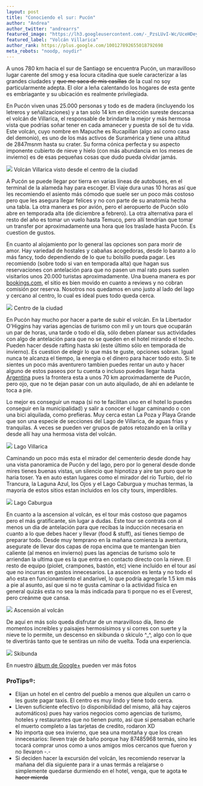 ```yaml
---
layout: post
title: "Conociendo el sur: Pucón"
author: "Andrea"
author_twitter: "andrearrs"
featured_image: "https://lh3.googleusercontent.com/-_PzsLUvI-Wc/UceHDeyV08I/AAAAAAAAANc/sFziEXLILBA/w788-h591-no/20130610_160723.jpg"
featured_label: "Volcán Villarica"
author_rank: https://plus.google.com/100127892655018792698
meta_robots: "noodp, noydir"
---
```


A unos 780 km hacia el sur de Santiago se encuentra Pucón, un maravilloso lugar carente del smog y esa locura citadina 
que suele caracterizar a las grandes ciudades y <strike>que me saca de mis casíllas</strike> de la cual no soy particularmente 
adepta. El olor a leña calentando los hogares de esta gente es embriagante y su ubicación es realmente privilegiada.
<!-- summary -->

En Pucón viven unas 25.000 personas y todo es de madera (incluyendo los letreros y señalizaciones) y
a tan solo 14 km en dirección sureste descansa el volcán de Villarica, el responsable de brindarte la mejor y más hermosa 
vista que podrias soñar tener en cada amanecer y puesta de sol de tu vida. Este volcán, cuyo nombre en Mapuche es Rucapillan 
(algo así como casa del demonio), es uno de los más activos de Suramérica y tiene una altitud de 2847msnm hasta su crater. 
Su forma cónica perfecta y su aspecto imponente cubierto de nieve y hielo (con más abundancia en los meses de invierno) es 
de esas pequeñas cosas que dudo pueda olvidar jamás.

<img id="volcan" src="https://lh5.googleusercontent.com/-6t8-J1h7lLA/UceG5k8wYSI/AAAAAAAAAMo/fRHyZhayP-I/w788-h591-no/20130610_084114.jpg" class="with-label">
<label for="volcan" class="image-description">Volcán Villarica visto desde el centro de la ciudad</label>

A Pucón se puede llegar por tierra en varias líneas de autobuses, en el terminal de la alameda hay para escoger. El viaje dura 
unas 10 horas así que les recomiendo el asiento más cómodo que suele ser un poco más costoso pero que les asegura llegar 
felices y no con parte de su anatomía hecha una tabla. La otra manera es por avión, pero el aeropuerto de Pucón sólo abre en 
temporada alta (de diciembre a febrero). La otra alternativa para el resto del año es tomar un vuelo hasta Temuco, pero allí 
tendrían que tomar un transfer por aproximadamente una hora que los traslade hasta Pucón. Es cuestion de gustos.

En cuanto al alojamiento por lo general las opciones son para morir de amor. Hay variedad de hostales y cabañas acogedoras, 
desde lo barato a lo más fancy, todo dependiendo de lo que tu bolsillo pueda pagar. Les recomiendo (sobre todo si van en temporada alta) 
que hagan sus reservaciones con antelación para que no pasen un mal rato pues suelen visitarlos unos 20.000 turistas aproximadamente. 
Una buena manera es por <a href="http://bookings.com" target="_blank">bookings.com</a>, el sitio es bien movido en cuanto a reviews y no cobran 
comisión por reserva. Nosotros nos quedamos en uno justo al lado del lago y cercano al centro, lo cual es ideal pues todo queda cerca.

<img id="centro" src="https://lh4.googleusercontent.com/-8Drhci1xQZQ/UceG6eDC7NI/AAAAAAAAAMw/UVXgurNMpcA/w443-h591-no/20130610_084625.jpg" class="with-label">
<label for="centro" class="image-description">Centro de la ciudad</label>

En Pucón hay mucho por hacer a parte de subir el volcán. En la Libertador O'Higgins hay varias agencias de turismo con mil y un 
tours que ocuparán un par de horas, una tarde o todo el día, sólo deben planear sus actividades con algo de antelación para que 
no se queden en el hotel mirando el techo. Pueden hacer desde rafting hasta ski (este último sólo en temporada de invierno). Es cuestion de 
elegir lo que más te guste, opciones sobran. Igual nunca te alcanza el tiempo, la energia o el dinero para hacer todo esto. Si te sientes 
un poco más aventurero tambien puedes rentar un auto y hacer alguno de estos paseos por tu cuenta o incluso puedes llegar hasta 
<a target="_blank" href="https://maps.google.com/maps?q=pucon&hl=es-419&ie=UTF8&ll=-39.248207,-71.975555&spn=0.617893,1.352692&sll=-33.668298,-70.363372&sspn=1.32811,2.705383&hnear=Puc%C3%B3n+-+Caut%C3%ADn,+Araucan%C3%ADa,+Chile&t=m&z=10">Argentina</a> 
pues la frontera esta a unos 70 km aproximadamente de Pucón, pero ojo, que no te dejan pasar con un auto alquilado, de 
ahi en adelante te toca a pie.

Lo mejor es conseguir un mapa (si no te facilitan uno en el hotel lo puedes conseguir en la municipalidad) y salir a conocer el 
lugar caminando o con una bici alquilada, como prefieras. Muy cerca estan La Poza y Playa Grande que son una especie de secciones del 
Lago de Villarica, de aguas frias y tranquilas. A veces se pueden ver grupos de patos retozando en la orilla y desde allí hay una 
hermosa vista del volcán. 

<img id="lago" src="https://lh6.googleusercontent.com/-OHxjE7qkj8c/UceG7D0B8WI/AAAAAAAAAM0/ROU2Z67X4ZI/w788-h591-no/20130610_154833.jpg" class="with-label">
<label for="lago" class="image-description">Lago Villarica</label>

Caminando un poco más esta el mirador del cementerio desde donde hay una vista panoramica de Pucón y del 
lago, pero por lo general desde donde mires tienes buenas vistas, un silencio que hipnotiza y aire tan puro que te haria toser. 
Ya en auto estan lugares como el mirador del río Turbio, del río Trancura, la Laguna Azul, los Ojos y el Lago Caburgua y muchas 
termas, la mayoría de estos sitios estan incluidos en los city tours, imperdibles.

<img id="caburgua" src="https://lh5.googleusercontent.com/-qLkdiOdrVes/UceHS1fpmJI/AAAAAAAAAOw/wvi-nWDcL1Y/w788-h591-no/20130612_161130.jpg" class="with-label">
<label for="caburgua" class="image-description">Lago Caburgua</label>

En cuanto a la ascension al volcán, es el tour más costoso que pagamos pero el más gratificante, sin lugar a dudas. Este tour se 
contrata con al menos un dia de antelación para que recibas la inducción necesaria en cuanto a lo que debes hacer y llevar 
(food & stuff), así tienes tiempo de preparar todo. Desde muy temprano en la mañana comienza la aventura, asegurate de llevar dos 
capas de ropa encima que te mantengan bien caliente (al menos en invierno) pues las agencias de turismo solo te arriendan la 
ultima que es la que entra en contacto directo con la nieve. El resto de equipo (piolet, crampones, bastón, etc) 
viene incluido en el tour así que no incurras en gastos innecesarios. La ascension es lenta y no todo el año esta en 
funcionamiento el andarivel, lo que podría agregarle 1.5 km más a pie al asunto, así que si no te gusta caminar o la actividad 
fisica en general quizás esta no sea la más indicada para ti porque no es el Everest, pero creánme que cansa. 

<img id="ascension" src="https://lh3.googleusercontent.com/-_wGdOIu_us8/UceHLEVmxsI/AAAAAAAAAOI/RqWLpby7F-A/w443-h591-no/20130611_115017.jpg" class="with-label">
<label for="ascension" class="image-description">Ascensión al volcán</label>

De aquí en más solo queda disfrutar de un maravilloso día, lleno de momentos increibles y paisajes hermosísimos y si corres con suerte y 
la nieve te lo permite, un descenso en skibunda o skiculo ^_^, algo con lo que te divertirás tanto que te sentiras un niño de vuelta. 
Toda una experiencia.

<img id="skibunda" src="https://lh4.googleusercontent.com/-9vNcybRx90I/UceHP94U-oI/AAAAAAAAAOo/6yFYnm3G0VE/w788-h591-no/20130611_135951.jpg" class="with-label">
<label for="skibunda" class="image-description">Skibunda</label>

En nuestro <a target="_blank" href="https://plus.google.com/u/0/109580611265902807643/posts/UsgamT4FpRk">álbum de Google+</a> pueden ver más fotos


<h3>ProTips&reg;:</h3>

* Elijan un hotel en el centro del pueblo a menos que alquilen un carro o les guste pagar taxis. El centro es muy lindo y 
  tiene todo cerca.
* Lleven suficiente efectivo (o disponibilidad del mismo, allá hay cajeros automáticos) pues hay varios negocios como agencias 
  de turismo, hoteles y restaurantes que no tienen punto, así que si pensaban echarle el muerto completo a las tarjetas de credito, rodaron XD
* No importa que sea invierno, que sea una montaña y que los crean innecesarios: lleven traje de baño porque hay 87485968 termás, 
  sino les tocará comprar unos como a unos amigos míos cercanos que fueron y no llevaron -.-
* Si deciden hacer la excursión del volcán, les recomiendo reservar la mañana del día siguiente para ir a unas termás a relajarse 
  o simplemente quedarse durmiendo en el hotel, venga, que te agota <strike>te hacer mierda</strike>
